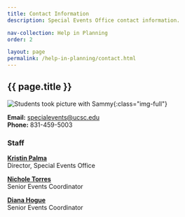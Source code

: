 ```yaml
---
title: Contact Information
description: Special Events Office contact information.

nav-collection: Help in Planning
order: 2

layout: page
permalink: /help-in-planning/contact.html
---
```


## {{ page.title }}

![Students took picture with Sammy](/assets/images/contact-banner.jpg){:class="img-full"}

**Email:** [specialevents@ucsc.edu](mailto:specialevents@ucsc.edu)<br />
**Phone:** 831-459-5003

### Staff

**[Kristin Palma](mailto:kpalma@ucsc.edu)** <br/>
Director, Special Events Office

**[Nichole Torres](mailto:nickit@ucsc.edu)**<br/>
Senior Events Coordinator

**[Diana Hogue](mailto:dhogue@ucsc.edu)**<br/>
Senior Events Coordinator
